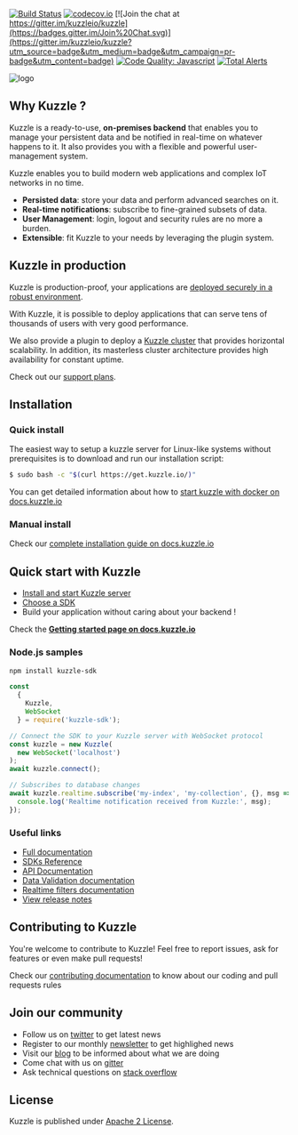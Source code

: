 [![Build Status](https://travis-ci.org/kuzzleio/kuzzle.svg?branch=master)](https://travis-ci.org/kuzzleio/kuzzle)
[![codecov.io](http://codecov.io/github/kuzzleio/kuzzle/coverage.svg?branch=master)](http://codecov.io/github/kuzzleio/kuzzle?branch=master)
[![Join the chat at https://gitter.im/kuzzleio/kuzzle](https://badges.gitter.im/Join%20Chat.svg)](https://gitter.im/kuzzleio/kuzzle?utm_source=badge&utm_medium=badge&utm_campaign=pr-badge&utm_content=badge)
[![Code Quality: Javascript](https://img.shields.io/lgtm/grade/javascript/g/kuzzleio/kuzzle.svg?logo=lgtm&logoWidth=18)](https://lgtm.com/projects/g/kuzzleio/kuzzle/context:javascript)
[![Total Alerts](https://img.shields.io/lgtm/alerts/g/kuzzleio/kuzzle.svg?logo=lgtm&logoWidth=18)](https://lgtm.com/projects/g/kuzzleio/kuzzle/alerts)

![logo](https://kuzzle.io/static/public/images/logo_black.png)

## Why Kuzzle ?

Kuzzle is a ready-to-use, **on-premises backend** that enables you to manage your persistent data and be notified in real-time on whatever happens to it. It also provides you with a flexible and powerful user-management system.

Kuzzle enables you to build modern web applications and complex IoT networks in no time.

* **Persisted data**: store your data and perform advanced searches on it.
* **Real-time notifications**: subscribe to fine-grained subsets of data.
* **User Management**: login, logout and security rules are no more a burden.
* **Extensible**: fit Kuzzle to your needs by leveraging the plugin system.

## Kuzzle in production

Kuzzle is production-proof, your applications are [deployed securely in a robust environment](https://kuzzle.io/products/by-features/on-premises/). 

With Kuzzle, it is possible to deploy applications that can serve tens of thousands of users with very good performance.  

We also provide a plugin to deploy a [Kuzzle cluster](https://github.com/kuzzleio/kuzzle-plugin-cluster) that provides horizontal scalability. In addition, its masterless cluster architecture provides high availability for constant uptime.

Check out our [support plans](https://kuzzle.io/pricing/).

## Installation

### Quick install

The easiest way to setup a kuzzle server for Linux-like systems without prerequisites is to download and run our installation script:

```bash
$ sudo bash -c "$(curl https://get.kuzzle.io/)"
```

You can get detailed information about how to [start kuzzle with docker on docs.kuzzle.io](https://docs.kuzzle.io/guide/1/essentials/installing-kuzzle/#docker)

### Manual install

Check our [complete installation guide on docs.kuzzle.io](https://docs.kuzzle.io/guide/1/essentials/installing-kuzzle/#manual-installation)

## Quick start with Kuzzle

* [Install and start Kuzzle server](https://docs.kuzzle.io/guide/1/essentials/installing-kuzzle)
* [Choose a SDK](https://docs.kuzzle.io/sdk-reference/)
* Build your application without caring about your backend !

Check the [**Getting started page on docs.kuzzle.io**](https://docs.kuzzle.io/guide/1/getting-started/first-steps/)

### Node.js samples

```bash
npm install kuzzle-sdk
```

```javascript
const 
  {
    Kuzzle,
    WebSocket
  } = require('kuzzle-sdk');

// Connect the SDK to your Kuzzle server with WebSocket protocol
const kuzzle = new Kuzzle(
  new WebSocket('localhost')
);
await kuzzle.connect();

// Subscribes to database changes
await kuzzle.realtime.subscribe('my-index', 'my-collection', {}, msg => {
  console.log('Realtime notification received from Kuzzle:', msg);
});
```

### Useful links

* [Full documentation](https://docs.kuzzle.io/)
* [SDKs Reference](https://docs.kuzzle.io/sdk-reference/)
* [API Documentation](https://docs.kuzzle.io/api/1/essentials/connecting-to-kuzzle/)  
* [Data Validation documentation](https://docs.kuzzle.io/guide/1/datavalidation/introduction/)
* [Realtime filters documentation](https://docs.kuzzle.io/koncorde/1/essentials/introduction/)
* [View release notes](https://github.com/kuzzleio/kuzzle/releases)

## Contributing to Kuzzle

You're welcome to contribute to Kuzzle!
Feel free to report issues, ask for features or even make pull requests!

Check our [contributing documentation](./CONTRIBUTING.md) to know about our coding and pull requests rules

## Join our community

* Follow us on [twitter](https://twitter.com/kuzzleio) to get latest news
* Register to our monthly [newsletter](http://eepurl.com/bxRxpr) to get highlighed news
* Visit our [blog](https://blog.kuzzle.io/) to be informed about what we are doing
* Come chat with us on [gitter](https://gitter.im/kuzzleio/kuzzle)
* Ask technical questions on [stack overflow](https://stackoverflow.com/search?q=kuzzle)

## License

Kuzzle is published under [Apache 2 License](./LICENSE.md).
